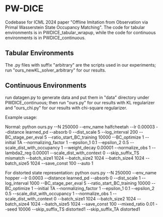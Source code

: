# PW-DICE
Codebase for ICML 2024 paper "Offline Imitation from Observation via Primal Wasserstein State Occupancy Matching". The code for tabular environments is in PWDICE_tabular_wrapup, while the code for continuous environments is in PWDICE_continuous.



## Tabular Environments

The .py files with suffix "arbitrary" are the scripts used in our experiments; run "ours_newKL_solver_arbitrary" for our results.

## Continuous Environments

run datagen.py to generate data and put them in "data" directory under PWDICE_continuous; then run "ours.py" for our results with KL regularizer and "ours_chi.py" for our results with chi-square regularizer.

Example usage: 

Normal:
python ours.py --N 250000 --env_name halfcheetah --lr 0.00003 --distance learned_pd --absorb 0 --dist_scale 5 --log_interval 200 --BC_stage_per_eval 5 --ratio_start_BC_training 10000 --BC_optimize 1 --initial TA --normalizing_factor 1 --epsilon_1 0.1 --epsilon_2 0.5 --scale_dist_with_occupancy 1 --weight_decay 0.00001 --normalize_obs 1 --lambda2_reg 0.00001 --scale_dist_with_context 0 --skip_suffix_TS mismatch --batch_size1 1024 --batch_size2 1024 --batch_size4 1024 --batch_size5 1024 --save_const 100 --auto 1


For distorted state representation: 
python ours.py --N 250000 --env_name hopper --lr 0.0003 --distance learned_pd --absorb 0 --dist_scale 1 --log_interval 1000 --BC_stage_per_eval 5 --ratio_start_BC_training 10000 --BC_optimize 1 --initial TA --normalizing_factor 1 --epsilon_1 0.1 --epsilon_2 0.5 --scale_dist_with_occupancy 1 --normalize_obs 1 --scale_dist_with_context 0 --batch_size1 1024 --batch_size2 1024 --batch_size4 1024 --batch_size5 1024 --save_const 100 --mixed_ratio 0.01 --seed 10006 --skip_suffix_TS distorted1 --skip_suffix_TA distorted1
